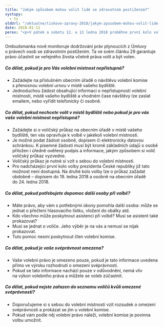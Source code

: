 ```yaml
---
title: "Jakým způsobem mohou volit lidé se zdravotním postižením?"
vystupy:
  - tz
oldUrl: "/aktualne/tiskove-zpravy-2018/jakym-zpusobem-mohou-volit-lide-se-zdravotnim-postizenim"
date: 2018-01-11
perex: "<p>V pátek a sobotu 12. a 13 ledna 2018 proběhne první kolo volby prezidenta České republiky. V této souvislosti chceme upozornit, že lidé se zdravotním postižením mají právo na úpravu volebního procesu tak, aby mohli také platně odevzdat svůj hlas. </p>"
---
```


<!-- imported from the old website -->

<p>Ombudsmanka nově monitoruje dodržování práv plynoucích z Úmluvy o právech osob se zdravotním postižením. Ta ve svém článku 29 garantuje právo účastnit se veřejného života včetně práva volit a být volen.</p> <h5>Co dělat, pokud je pro Vás volební místnost nepřístupná? </h5> <p></p><ul><li>Zažádejte na příslušném obecním úřadě o návštěvu volební komise s přenosnou volební urnou v místě vašeho bydliště.</li><li>Jednoduchou žádost obsahující informaci o nepřístupnosti volební místnosti, místě vašeho bydliště a vhodném čase návštěvy lze zaslat emailem, nebo vyřídit telefonicky či osobně.</li></ul><p></p>  <h5>Co dělat, pokud nechcete volit v místě bydliště nebo pokud je pro vás vaše volební místnost nepřístupná?</h5> <p></p><ul><li>Zažádejte si o voličský průkaz na obecním úřadě v místě vašeho bydliště, ten vás opravňuje k volbě v jakékoli volební místnosti.</li><li>Je možné podat žádost osobně, dopisem či elektronicky datovou schránkou. K písemné žádosti musí být kromě základních údajů o osobě přiložen i úředně ověřený podpis a informace, jakým způsobem si volič voličský průkaz vyzvedne.</li><li>Voličský průkaz je nutné si vzít s sebou do volební místnosti.</li><li>Pro nadcházející první kolo volby prezidenta České republiky již tato možnost není dostupná. Na druhé kolo volby lze o průkaz zažádat obdobně – dopisem do 19. ledna 2018 a osobně na obecním úřadě do 24. ledna 2018.</li></ul><p></p>    <h5>Co dělat, pokud potřebujete dopomoc další osoby při volbě?</h5> <p></p><ul><li>Máte právo, aby vám s potřebnými úkony pomohla další osoba: může se jednat o přečtení hlasovacího lístku, vložení do obálky atd.</li><li>Kdo všechno může poskytnout asistenci při volbě? Musí se asistent také prokazovat?</li><li>Musí se jednat o voliče. Jeho výběr je na vás a nemusí se nijak prokazovat.</li><li>Tuto pomoc nesmí poskytnout člen volební komise.</li></ul><p></p>    <h5>Co dělat, pokud je vaše svéprávnost omezena? </h5> <p></p><ul><li>Vaše volební právo je omezeno pouze, pokud je tato informace uvedena přímo ve výroku rozhodnutí o omezení svéprávnosti.</li><li>Pokud se tato informace nachází pouze v odůvodnění, nemá vliv na výkon volebního práva a můžete se voleb zúčastnit.</li></ul><p></p>  <h5>Co dělat, pokud nejste zařazen do seznamu voličů kvůli omezené svéprávnosti? </h5> <p></p><ul><li>Doporučujeme si s sebou do volební místnosti vzít rozsudek o omezení svéprávnosti a prokázat se jím u volební komise.</li><li>Pokud vám podle něj volební právo náleží, volební komise je povinna volbu umožnit.</li></ul><p></p>
